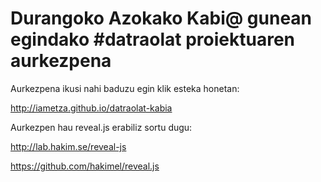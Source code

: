 # Durangoko Azokako Kabi@ gunean egindako #datraolat proiektuaren aurkezpena

Aurkezpena ikusi nahi baduzu egin klik esteka honetan:

http://iametza.github.io/datraolat-kabia

Aurkezpen hau reveal.js erabiliz sortu dugu:

http://lab.hakim.se/reveal-js

https://github.com/hakimel/reveal.js
